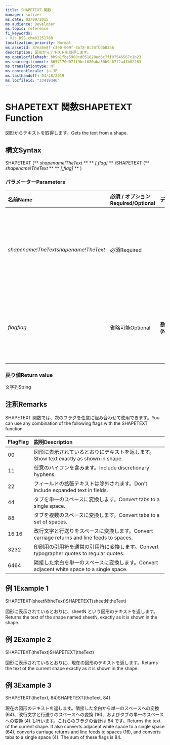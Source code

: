 ```yaml
---
title: SHAPETEXT 関数
manager: soliver
ms.date: 03/09/2015
ms.audience: Developer
ms.topic: reference
f1_keywords:
- Vis_DSS.chm82251788
localization_priority: Normal
ms.assetid: 87ea5e8f-c3e0-009f-4bf8-8c34fbdb83a6
description: 図形からテキストを取得します。
ms.openlocfilehash: bb9b1fbe5900cd051828ed6c7ff07546567c1b23
ms.sourcegitcommit: 8657170d071f9bcf680aba50b9c07f2a4fb82283
ms.translationtype: MT
ms.contentlocale: ja-JP
ms.lasthandoff: 04/28/2019
ms.locfileid: "33419346"
---
```

# <a name="shapetext-function"></a><span data-ttu-id="475a0-103">SHAPETEXT 関数</span><span class="sxs-lookup"><span data-stu-id="475a0-103">SHAPETEXT Function</span></span>

<span data-ttu-id="475a0-104">図形からテキストを取得します。</span><span class="sxs-lookup"><span data-stu-id="475a0-104">Gets the text from a shape.</span></span> 
  
## <a name="syntax"></a><span data-ttu-id="475a0-105">構文</span><span class="sxs-lookup"><span data-stu-id="475a0-105">Syntax</span></span>

<span data-ttu-id="475a0-106">SHAPETEXT (\*\* *shapename!TheText* \*\* \*\* *[,flag]* \*\* )</span><span class="sxs-lookup"><span data-stu-id="475a0-106">SHAPETEXT (\*\* *shapename!TheText* \*\* \*\* *[,flag]* \*\* )</span></span> 
  
### <a name="parameters"></a><span data-ttu-id="475a0-107">パラメーター</span><span class="sxs-lookup"><span data-stu-id="475a0-107">Parameters</span></span>

|<span data-ttu-id="475a0-108">**名前**</span><span class="sxs-lookup"><span data-stu-id="475a0-108">**Name**</span></span>|<span data-ttu-id="475a0-109">**必須 / オプション**</span><span class="sxs-lookup"><span data-stu-id="475a0-109">**Required/Optional**</span></span>|<span data-ttu-id="475a0-110">**データ型**</span><span class="sxs-lookup"><span data-stu-id="475a0-110">**Data Type**</span></span>|<span data-ttu-id="475a0-111">**説明**</span><span class="sxs-lookup"><span data-stu-id="475a0-111">**Description**</span></span>|
|:-----|:-----|:-----|:-----|
| <span data-ttu-id="475a0-112">_shapename!TheText_</span><span class="sxs-lookup"><span data-stu-id="475a0-112">_shapename!TheText_</span></span> <br/> |<span data-ttu-id="475a0-113">必須</span><span class="sxs-lookup"><span data-stu-id="475a0-113">Required</span></span>  <br/> ||<span data-ttu-id="475a0-114">ターゲットとなる図形の [TheText] セルに対する参照を指定します。</span><span class="sxs-lookup"><span data-stu-id="475a0-114">A reference to the cell named TheText in the target shape.</span></span>  <span data-ttu-id="475a0-115">_Shapename!_</span><span class="sxs-lookup"><span data-stu-id="475a0-115">_Shapename!_</span></span> <span data-ttu-id="475a0-116">は、テキストを取得する図形の名前です。</span><span class="sxs-lookup"><span data-stu-id="475a0-116">is the name of the shape from which you want to retrieve the text.</span></span>  <br/> |
| <span data-ttu-id="475a0-117">_flag_</span><span class="sxs-lookup"><span data-stu-id="475a0-117">_flag_</span></span> <br/> |<span data-ttu-id="475a0-118">省略可能</span><span class="sxs-lookup"><span data-stu-id="475a0-118">Optional</span></span>  <br/> |<span data-ttu-id="475a0-119">**数値型 (Numeric)**</span><span class="sxs-lookup"><span data-stu-id="475a0-119">**Numeric**</span></span> <br/> |<span data-ttu-id="475a0-p102">テキストの書式を示すビットを指定します。既定のフラグ (0) は、図形に表示されるとおりにテキストを返します。</span><span class="sxs-lookup"><span data-stu-id="475a0-p102">A bit that specifies the format of the text. The default flag (0) shows the text exactly as it is shown in the shape.</span></span>  <br/> |
   
### <a name="return-value"></a><span data-ttu-id="475a0-122">戻り値</span><span class="sxs-lookup"><span data-stu-id="475a0-122">Return value</span></span>

<span data-ttu-id="475a0-123">文字列</span><span class="sxs-lookup"><span data-stu-id="475a0-123">String</span></span>
  
## <a name="remarks"></a><span data-ttu-id="475a0-124">注釈</span><span class="sxs-lookup"><span data-stu-id="475a0-124">Remarks</span></span>

<span data-ttu-id="475a0-125">SHAPETEXT 関数では、次のフラグを任意に組み合わせて使用できます。</span><span class="sxs-lookup"><span data-stu-id="475a0-125">You can use any combination of the following flags with the SHAPETEXT function.</span></span>
  
|<span data-ttu-id="475a0-126">**Flag**</span><span class="sxs-lookup"><span data-stu-id="475a0-126">**Flag**</span></span>|<span data-ttu-id="475a0-127">**説明**</span><span class="sxs-lookup"><span data-stu-id="475a0-127">**Description**</span></span>|
|:-----|:-----|
|<span data-ttu-id="475a0-128">0</span><span class="sxs-lookup"><span data-stu-id="475a0-128">0</span></span>  <br/> |<span data-ttu-id="475a0-129">図形に表示されているとおりにテキストを返します。</span><span class="sxs-lookup"><span data-stu-id="475a0-129">Show text exactly as shown in shape.</span></span>  <br/> |
|<span data-ttu-id="475a0-130">1</span><span class="sxs-lookup"><span data-stu-id="475a0-130">1</span></span>  <br/> |<span data-ttu-id="475a0-131">任意のハイフンを含みます。</span><span class="sxs-lookup"><span data-stu-id="475a0-131">Include discretionary hyphens.</span></span>  <br/> |
|<span data-ttu-id="475a0-132">2</span><span class="sxs-lookup"><span data-stu-id="475a0-132">2</span></span>  <br/> |<span data-ttu-id="475a0-133">フィールドの拡張テキストは除外されます。</span><span class="sxs-lookup"><span data-stu-id="475a0-133">Don't include expanded text in fields.</span></span>  <br/> |
|<span data-ttu-id="475a0-134">4</span><span class="sxs-lookup"><span data-stu-id="475a0-134">4</span></span>  <br/> |<span data-ttu-id="475a0-135">タブを単一のスペースに変換します。</span><span class="sxs-lookup"><span data-stu-id="475a0-135">Convert tabs to a single space.</span></span>  <br/> |
|<span data-ttu-id="475a0-136">8</span><span class="sxs-lookup"><span data-stu-id="475a0-136">8</span></span>  <br/> |<span data-ttu-id="475a0-137">タブを複数のスペースに変換します。</span><span class="sxs-lookup"><span data-stu-id="475a0-137">Convert tabs to a set of spaces.</span></span>  <br/> |
|<span data-ttu-id="475a0-138">16 </span><span class="sxs-lookup"><span data-stu-id="475a0-138">16</span></span>  <br/> |<span data-ttu-id="475a0-139">改行文字と行送りをスペースに変換します。</span><span class="sxs-lookup"><span data-stu-id="475a0-139">Convert carriage returns and line feeds to spaces.</span></span>  <br/> |
|<span data-ttu-id="475a0-140">32</span><span class="sxs-lookup"><span data-stu-id="475a0-140">32</span></span>  <br/> |<span data-ttu-id="475a0-141">印刷用の引用符を通常の引用符に変換します。</span><span class="sxs-lookup"><span data-stu-id="475a0-141">Convert typographer quotes to regular quotes.</span></span>  <br/> |
|<span data-ttu-id="475a0-142">64</span><span class="sxs-lookup"><span data-stu-id="475a0-142">64</span></span>  <br/> |<span data-ttu-id="475a0-143">隣接した余白を単一のスペースに変換します。</span><span class="sxs-lookup"><span data-stu-id="475a0-143">Convert adjacent white space to a single space.</span></span>  <br/> |
   
## <a name="example-1"></a><span data-ttu-id="475a0-144">例 1</span><span class="sxs-lookup"><span data-stu-id="475a0-144">Example 1</span></span>

<span data-ttu-id="475a0-145">SHAPETEXT(sheetN!theText)</span><span class="sxs-lookup"><span data-stu-id="475a0-145">SHAPETEXT(sheetN!theText)</span></span>
  
<span data-ttu-id="475a0-146">図形に表示されているとおりに、sheetN という図形のテキストを返します。</span><span class="sxs-lookup"><span data-stu-id="475a0-146">Returns the text of the shape named sheetN, exactly as it is shown in the shape.</span></span>
  
## <a name="example-2"></a><span data-ttu-id="475a0-147">例 2</span><span class="sxs-lookup"><span data-stu-id="475a0-147">Example 2</span></span>

<span data-ttu-id="475a0-148">SHAPETEXT(theText)</span><span class="sxs-lookup"><span data-stu-id="475a0-148">SHAPETEXT(theText)</span></span>
  
<span data-ttu-id="475a0-149">図形に表示されているとおりに、現在の図形のテキストを返します。</span><span class="sxs-lookup"><span data-stu-id="475a0-149">Returns the text of the current shape exactly as it is shown in the shape.</span></span>
  
## <a name="example-3"></a><span data-ttu-id="475a0-150">例 3</span><span class="sxs-lookup"><span data-stu-id="475a0-150">Example 3</span></span>

<span data-ttu-id="475a0-151">SHAPETEXT(theText, 84)</span><span class="sxs-lookup"><span data-stu-id="475a0-151">SHAPETEXT(theText, 84)</span></span>
  
<span data-ttu-id="475a0-p103">現在の図形のテキストを返します。隣接した余白から単一のスペースへの変換 (64)、改行文字と行送りのスペースへの変換 (16)、およびタブの単一のスペースへの変換 (4) も行います。これらのフラグの合計は 84 です。</span><span class="sxs-lookup"><span data-stu-id="475a0-p103">Returns the text of the current shape. It also converts adjacent white space to a single space (64), converts carriage returns and line feeds to spaces (16), and converts tabs to a single space (4). The sum of these flags is 84.</span></span>
  

